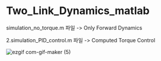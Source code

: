 # Two_Link_Dynamics_matlab

simulation_no_torque.m 파일   ->  Only Forward Dynamics


2.simulation_PID_control.m 파일  -> Computed Torque Control

![ezgif com-gif-maker (5)](https://user-images.githubusercontent.com/53217819/116744197-f461bf00-aa34-11eb-9d3e-adb2ca19ef90.gif)
